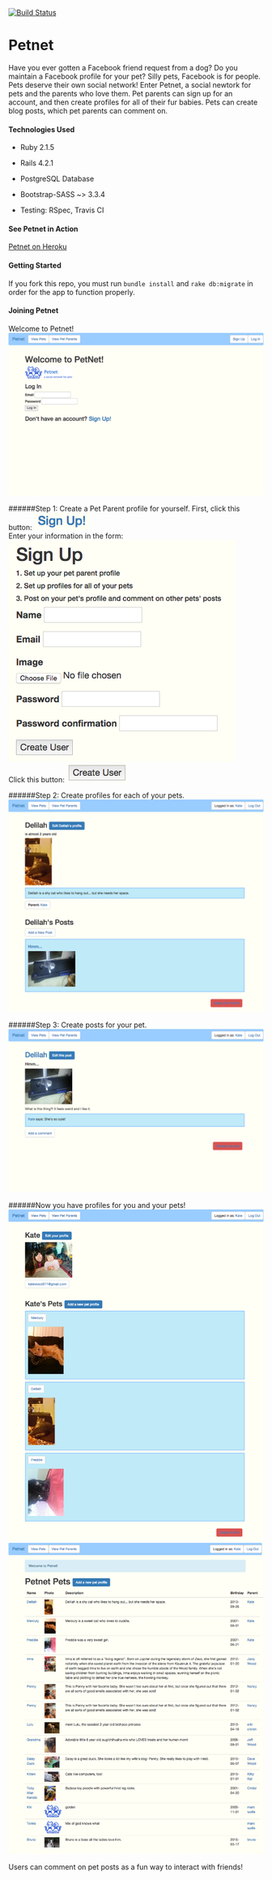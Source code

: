 [![Build Status](https://travis-ci.org/KateWood/petnet.svg?branch=master)](https://travis-ci.org/KateWood/petnet)

# Petnet

Have you ever gotten a Facebook friend request from a dog? Do you maintain a Facebook profile for your pet? Silly pets, Facebook is for people. Pets deserve their own social network! Enter Petnet, a social newtork for pets and the parents who love them.
Pet parents can sign up for an account, and then create profiles for all of their fur babies. Pets can create blog posts, which pet parents can comment on.

#### Technologies Used

* Ruby 2.1.5

* Rails 4.2.1

* PostgreSQL Database

* Bootstrap-SASS ~> 3.3.4

* Testing: RSpec, Travis CI

#### See Petnet in Action

[Petnet on Heroku](https://gapetnet.herokuapp.com/)

#### Getting Started

If you fork this repo, you must run `bundle install` and `rake db:migrate` in order for the app to function properly.

#### Joining Petnet

Welcome to Petnet!
<br>
![Petnet Landing Page](/app/assets/images/petnetlanding.png)

######Step 1: Create a Pet Parent profile for yourself.
First, click this button:
![Sign Up Link](/app/assets/images/signupbutton.png)
<br>
Enter your information in the form:
<br>
![Sign Up Page](/app/assets/images/signuppage.png)
<br>
Click this button:
![Create User Button](/app/assets/images/createuserbutton.png)

######Step 2: Create profiles for each of your pets.
<br>
![Pet Profile](/app/assets/images/petnetpetprofile.png)

######Step 3: Create posts for your pet.
<br>
![Pet Post](/app/assets/images/petnetpost.png)

######Now you have profiles for you and your pets!
<br>
![Pet Parent Profile](/app/assets/images/petnetparent.png)
<br>
![Pets Directory](/app/assets/images/petnetpets.png)

Users can comment on pet posts as a fun way to interact with friends!





